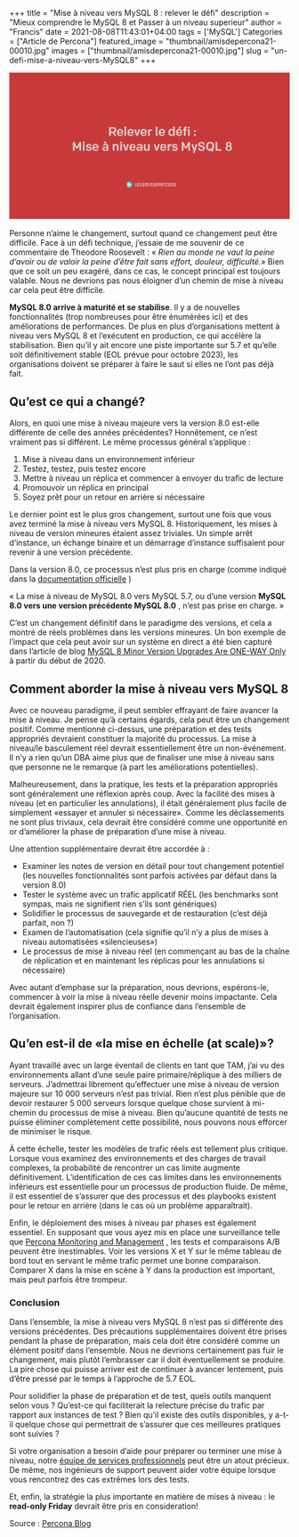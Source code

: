 ﻿+++
title = "Mise à niveau vers MySQL 8 : relever le défi"
description = "Mieux comprendre le MySQL 8 et Passer à un niveau superieur"
author = "Francis"
date = 2021-08-08T11:43:01+04:00
tags = ['MySQL']
Categories = ["Article de Percona"]
featured_image = "thumbnail/amisdepercona21-00010.jpg"
images = ["thumbnail/amisdepercona21-00010.jpg"]
slug = "un-defi-mise-a-niveau-vers-MySQL8"
+++

![image 10](/thumbnail/amisdepercona21-00010.jpg)

Personne n’aime le changement, surtout quand ce changement peut être difficile. Face à un défi technique, j’essaie de me souvenir de ce commentaire de Theodore Roosevelt : « _Rien au monde ne vaut la peine d’avoir ou de valoir la peine d’être fait sans effort, douleur, difficulté._» Bien que ce soit un peu exagéré, dans ce cas, le concept principal est toujours valable. Nous ne devrions pas nous éloigner d’un chemin de mise à niveau car cela peut être difficile.

**MySQL 8.0 arrive à maturité et se stabilise**. Il y a de nouvelles fonctionnalités (trop nombreuses pour être énumérées ici) et des améliorations de performances. De plus en plus d’organisations mettent à niveau vers MySQL 8 et l’exécutent en production, ce qui accélère la stabilisation. Bien qu’il y ait encore une piste importante sur 5.7 et qu’elle soit définitivement stable (EOL prévue pour octobre 2023), les organisations doivent se préparer à faire le saut si elles ne l’ont pas déjà fait.

## Qu’est ce qui a changé?

Alors, en quoi une mise à niveau majeure vers la version 8.0 est-elle différente de celle des années précédentes? Honnêtement, ce n’est vraiment pas si différent. Le même processus général s’applique :

1. Mise à niveau dans un environnement inférieur
2. Testez, testez, puis testez encore
3. Mettre à niveau un réplica et commencer à envoyer du trafic de lecture
4. Promouvoir un réplica en principal
5. Soyez prêt pour un retour en arrière si nécessaire

Le dernier point est le plus gros changement, surtout une fois que vous avez terminé la mise à niveau vers MySQL 8. Historiquement, les mises à niveau de version mineures étaient assez triviales. Un simple arrêt d’instance, un échange binaire et un démarrage d’instance suffisaient pour revenir à une version précédente.

Dans la version 8.0, ce processus n’est plus pris en charge (comme indiqué dans la [documentation officielle](https://dev.mysql.com/doc/refman/8.0/en/downgrading.html) )

« La mise à niveau de MySQL 8.0 vers MySQL 5.7, ou d’une version **MySQL 8.0 vers une version précédente MySQL 8.0** , n’est pas prise en charge. »

C’est un changement définitif dans le paradigme des versions, et cela a montré de réels problèmes dans les versions mineures. Un bon exemple de l’impact que cela peut avoir sur un système en direct a été bien capturé dans l’article de blog [MySQL 8 Minor Version Upgrades Are ONE-WAY Only](https://www.percona.com/blog/2020/01/10/mysql-8-minor-version-upgrades-are-one-way-only/) à partir du début de 2020.

## Comment aborder la mise à niveau vers MySQL 8

Avec ce nouveau paradigme, il peut sembler effrayant de faire avancer la mise à niveau. Je pense qu’à certains égards, cela peut être un changement positif. Comme mentionné ci-dessus, une préparation et des tests appropriés devraient constituer la majorité du processus. La mise à niveau/le basculement réel devrait essentiellement être un non-événement. Il n’y a rien qu’un DBA aime plus que de finaliser une mise à niveau sans que personne ne le remarque (à part les améliorations potentielles).

Malheureusement, dans la pratique, les tests et la préparation appropriés sont généralement une réflexion après coup. Avec la facilité des mises à niveau (et en particulier les annulations), il était généralement plus facile de simplement «essayer et annuler si nécessaire». Comme les déclassements ne sont plus triviaux, cela devrait être considéré comme une opportunité en or d’améliorer la phase de préparation d’une mise à niveau.

Une attention supplémentaire devrait être accordée à :

- Examiner les notes de version en détail pour tout changement potentiel (les nouvelles fonctionnalités sont parfois activées par défaut dans la version 8.0)
- Tester le système avec un trafic applicatif RÉEL (les benchmarks sont sympas, mais ne signifient rien s’ils sont génériques)
- Solidifier le processus de sauvegarde et de restauration (c’est déjà parfait, non ?)
- Examen de l’automatisation (cela signifie qu’il n’y a plus de mises à niveau automatisées «silencieuses»)
- Le processus de mise à niveau réel (en commençant au bas de la chaîne de réplication et en maintenant les réplicas pour les annulations si nécessaire)

Avec autant d’emphase sur la préparation, nous devrions, espérons-le, commencer à voir la mise à niveau réelle devenir moins impactante. Cela devrait également inspirer plus de confiance dans l’ensemble de l’organisation.

## Qu’en est-il de «la mise en échelle (at scale)»?

Ayant travaillé avec un large éventail de clients en tant que TAM, j’ai vu des environnements allant d’une seule paire primaire/réplique à des milliers de serveurs. J’admettrai librement qu’effectuer une mise à niveau de version majeure sur 10 000 serveurs n’est pas trivial. Rien n’est plus pénible que de devoir restaurer 5 000 serveurs lorsque quelque chose survient à mi-chemin du processus de mise à niveau. Bien qu’aucune quantité de tests ne puisse éliminer complètement cette possibilité, nous pouvons nous efforcer de minimiser le risque.

À cette échelle, tester les modèles de trafic réels est tellement plus critique. Lorsque vous examinez des environnements et des charges de travail complexes, la probabilité de rencontrer un cas limite augmente définitivement. L’identification de ces cas limites dans les environnements inférieurs est essentielle pour un processus de production fluide. De même, il est essentiel de s’assurer que des processus et des playbooks existent pour le retour en arrière (dans le cas où un problème apparaîtrait).

Enfin, le déploiement des mises à niveau par phases est également essentiel. En supposant que vous ayez mis en place une surveillance telle que [Percona Monitoring and Management](https://www.percona.com/software/database-tools/percona-monitoring-and-management) , les tests et comparaisons A/B peuvent être inestimables. Voir les versions X et Y sur le même tableau de bord tout en servant le même trafic permet une bonne comparaison. Comparer X dans la mise en scène à Y dans la production est important, mais peut parfois être trompeur.

### Conclusion

Dans l’ensemble, la mise à niveau vers MySQL 8 n’est pas si différente des versions précédentes. Des précautions supplémentaires doivent être prises pendant la phase de préparation, mais cela doit être considéré comme un élément positif dans l’ensemble. Nous ne devrions certainement pas fuir le changement, mais plutôt l’embrasser car il doit éventuellement se produire. La pire chose qui puisse arriver est de continuer à avancer lentement, puis d’être pressé par le temps à l’approche de 5.7 EOL.

Pour solidifier la phase de préparation et de test, quels outils manquent selon vous ? Qu’est-ce qui faciliterait la relecture précise du trafic par rapport aux instances de test ? Bien qu’il existe des outils disponibles, y a-t-il quelque chose qui permettrait de s’assurer que ces meilleures pratiques sont suivies ?

Si votre organisation a besoin d’aide pour préparer ou terminer une mise à niveau, notre [équipe de services professionnels](https://www.percona.com/services/consulting) peut être un atout précieux. De même, nos ingénieurs de support peuvent aider votre équipe lorsque vous rencontrez des cas extrêmes lors des tests.

Et, enfin, la stratégie la plus importante en matière de mises à niveau : le **read-only Friday** devrait être pris en consideration!

Source : [Percona Blog](https://www.percona.com/blog/2021/04/02/upgrading-to-mysql-8/)
